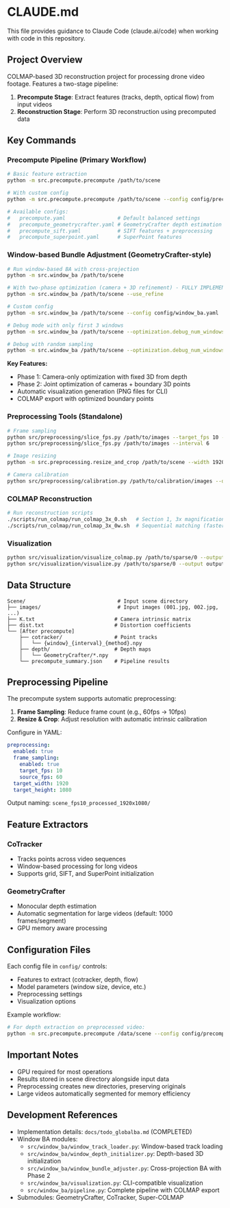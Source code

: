 # CLAUDE.md

This file provides guidance to Claude Code (claude.ai/code) when working with code in this repository.

## Project Overview

COLMAP-based 3D reconstruction project for processing drone video footage. Features a two-stage pipeline:
1. **Precompute Stage**: Extract features (tracks, depth, optical flow) from input videos
2. **Reconstruction Stage**: Perform 3D reconstruction using precomputed data

## Key Commands

### Precompute Pipeline (Primary Workflow)
```bash
# Basic feature extraction
python -m src.precompute.precompute /path/to/scene

# With custom config
python -m src.precompute.precompute /path/to/scene --config config/precompute_dense.yaml

# Available configs:
#   precompute.yaml                 # Default balanced settings
#   precompute_geometrycrafter.yaml # GeometryCrafter depth estimation
#   precompute_sift.yaml            # SIFT features + preprocessing
#   precompute_superpoint.yaml      # SuperPoint features
```

### Window-based Bundle Adjustment (GeometryCrafter-style)
```bash
# Run window-based BA with cross-projection
python -m src.window_ba /path/to/scene

# With two-phase optimization (camera + 3D refinement) - FULLY IMPLEMENTED
python -m src.window_ba /path/to/scene --use_refine

# Custom config
python -m src.window_ba /path/to/scene --config config/window_ba.yaml

# Debug mode with only first 3 windows
python -m src.window_ba /path/to/scene --optimization.debug_num_windows 3

# Debug with random sampling
python -m src.window_ba /path/to/scene --optimization.debug_num_windows 5 --optimization.debug_window_sampling random
```

**Key Features:**
- Phase 1: Camera-only optimization with fixed 3D from depth
- Phase 2: Joint optimization of cameras + boundary 3D points
- Automatic visualization generation (PNG files for CLI)
- COLMAP export with optimized boundary points

### Preprocessing Tools (Standalone)
```bash
# Frame sampling
python src/preprocessing/slice_fps.py /path/to/images --target_fps 10 --source_fps 60
python src/preprocessing/slice_fps.py /path/to/images --interval 6

# Image resizing
python -m src.preprocessing.resize_and_crop /path/to/scene --width 1920 --height 1080

# Camera calibration
python src/preprocessing/calibration.py /path/to/calibration/images --output_dir outputs/calibration
```

### COLMAP Reconstruction
```bash
# Run reconstruction scripts
./scripts/run_colmap/run_colmap_3x_0.sh   # Section 1, 3x magnification
./scripts/run_colmap/run_colmap_3x_0w.sh  # Sequential matching (faster)
```

### Visualization
```bash
python src/visualization/visualize_colmap.py /path/to/sparse/0 --output outputs/visualizations/colmap_viz.png
python src/visualization/visualize.py /path/to/sparse/0 --output outputs/visualizations/model.obj
```

## Data Structure

```
Scene/                              # Input scene directory
├── images/                         # Input images (001.jpg, 002.jpg, ...)
├── K.txt                          # Camera intrinsic matrix
├── dist.txt                       # Distortion coefficients
└── [After precompute]
    ├── cotracker/                 # Point tracks
    │   └── {window}_{interval}_{method}.npy
    ├── depth/                     # Depth maps
    │   └── GeometryCrafter/*.npy
    └── precompute_summary.json    # Pipeline results
```

## Preprocessing Pipeline

The precompute system supports automatic preprocessing:

1. **Frame Sampling**: Reduce frame count (e.g., 60fps → 10fps)
2. **Resize & Crop**: Adjust resolution with automatic intrinsic calibration

Configure in YAML:
```yaml
preprocessing:
  enabled: true
  frame_sampling:
    enabled: true
    target_fps: 10
    source_fps: 60
  target_width: 1920
  target_height: 1080
```

Output naming: `scene_fps10_processed_1920x1080/`

## Feature Extractors

### CoTracker
- Tracks points across video sequences
- Window-based processing for long videos
- Supports grid, SIFT, and SuperPoint initialization

### GeometryCrafter
- Monocular depth estimation
- Automatic segmentation for large videos (default: 1000 frames/segment)
- GPU memory aware processing

## Configuration Files

Each config file in `config/` controls:
- Features to extract (cotracker, depth, flow)
- Model parameters (window size, device, etc.)
- Preprocessing settings
- Visualization options

Example workflow:
```bash
# For depth extraction on preprocessed video:
python -m src.precompute.precompute /data/scene --config config/precompute_geometrycrafter.yaml
```

## Important Notes

- GPU required for most operations
- Results stored in scene directory alongside input data
- Preprocessing creates new directories, preserving originals
- Large videos automatically segmented for memory efficiency

## Development References

- Implementation details: `docs/todo_globalba.md` (COMPLETED)
- Window BA modules:
  - `src/window_ba/window_track_loader.py`: Window-based track loading
  - `src/window_ba/window_depth_initializer.py`: Depth-based 3D initialization
  - `src/window_ba/window_bundle_adjuster.py`: Cross-projection BA with Phase 2
  - `src/window_ba/visualization.py`: CLI-compatible visualization
  - `src/window_ba/pipeline.py`: Complete pipeline with COLMAP export
- Submodules: GeometryCrafter, CoTracker, Super-COLMAP